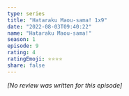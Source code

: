 ```yaml
---
type: series
title: "Hataraku Maou-sama! 1x9"
date: "2022-08-03T09:40:22"
name: "Hataraku Maou-sama!"
season: 1
episode: 9
rating: 4
ratingEmoji: ⭐️⭐️⭐️⭐️
share: false
---
```


*[No review was written for this episode]*
